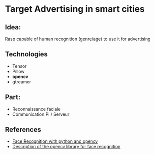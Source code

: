 # Target Advertising in smart cities

## Idea:
Rasp capable of human recognition (genre/age) to use it for advertising

## Technologies
* Tensor
* Pillow
* **opencv**
* gtreamer

## Part:
* Reconnaissance faciale
* Communication Pi / Serveur

## References
* [Face Recognition with python and opencv](https://www.pyimagesearch.com/2018/02/26/face-detection-with-opencv-and-deep-learning/)
* [Description of the opencv library for face recognition](https://docs.opencv.org/2.4/modules/contrib/doc/facerec/tutorial/facerec_gender_classification.html)